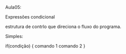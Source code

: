 Aula05:

Expressões condicional

estrutura de contrlo que direciona o fluxo do programa.

Simples:

if(condição) {
	comando 1
	comando 2
}



